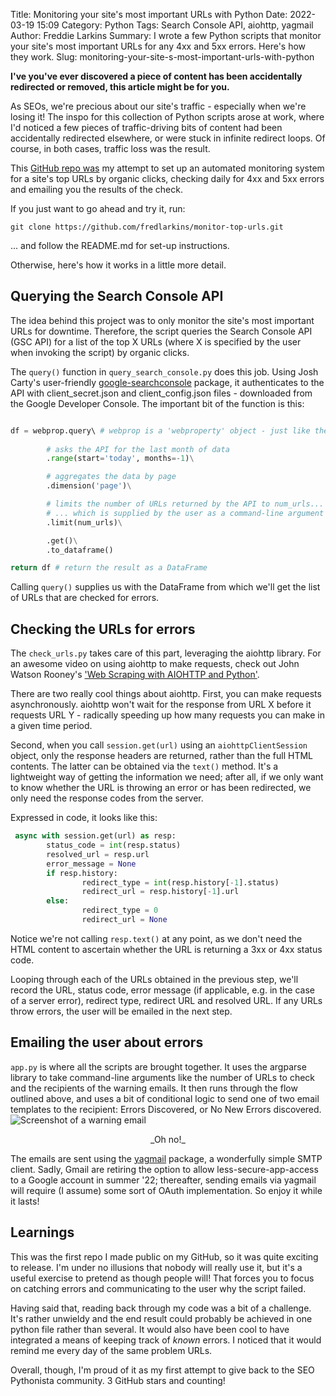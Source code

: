 Title: Monitoring your site's most important URLs with Python
Date: 2022-03-19 15:09
Category: Python
Tags: Search Console API, aiohttp, yagmail
Author: Freddie Larkins
Summary: I wrote a few Python scripts that monitor your site's most important URLs for any 4xx and 5xx errors. Here's how they work.
Slug: monitoring-your-site-s-most-important-urls-with-python

**I've you've ever discovered a piece of content has been accidentally redirected or removed, this article might be for you.**

As SEOs, we're precious about our site's traffic - especially when we're losing it! The inspo for this collection of Python scripts arose at work, where I'd noticed a few pieces of traffic-driving bits of content had been accidentally redirected elsewhere, or were stuck in infinite redirect loops. Of course, in both cases, traffic loss was the result.

This [GitHub repo was](https://github.com/fredlarkins/monitor-top-urls) my attempt to set up an automated monitoring system for a site's top URLs by organic clicks, checking daily for 4xx and 5xx errors and emailing you the results of the check.

<div class="github-card" data-github="fredlarkins/monitor-top-urls" data-width="400" data-height="" data-theme="default"></div>
<script src="//cdn.jsdelivr.net/github-cards/latest/widget.js"></script>

If you just want to go ahead and try it, run:
```
git clone https://github.com/fredlarkins/monitor-top-urls.git
```
... and follow the README.md for set-up instructions.

Otherwise, here's how it works in a little more detail.

## Querying the Search Console API
The idea behind this project was to only monitor the site's most important URLs for downtime. Therefore, the script queries the Search Console API (GSC API) for a list of the top X URLs (where X is specified by the user when invoking the script) by organic clicks.

The `query()` function in `query_search_console.py` does this job. Using Josh Carty's user-friendly [google-searchconsole](https://github.com/joshcarty/google-searchconsole) package, it authenticates to the API with client_secret.json and client_config.json files - downloaded from the Google Developer Console. The important bit of the function is this:
```python

df = webprop.query\ # webprop is a 'webproperty' object - just like the properties you see in the GSC GUI
        
        # asks the API for the last month of data
        .range(start='today', months=-1)\

        # aggregates the data by page
        .dimension('page')\

        # limits the number of URLs returned by the API to num_urls...
        # ... which is supplied by the user as a command-line argument
        .limit(num_urls)\

        .get()\
        .to_dataframe()

return df # return the result as a DataFrame
```

Calling `query()` supplies us with the DataFrame from which we'll get the list of URLs that are checked for errors.

## Checking the URLs for errors
The `check_urls.py` takes care of this part, leveraging the aiohttp library. For an awesome video on using aiohttp to make requests, check out John Watson Rooney's ['Web Scraping with AIOHTTP and Python'](https://youtu.be/lUwZ9rS0SeM).

There are two really cool things about aiohttp. First, you can make requests asynchronously. aiohttp won't wait for the response from URL X before it requests URL Y - radically speeding up how many requests you can make in a given time period.

Second, when you call `session.get(url)` using an `aiohttpClientSession` object, only the response headers are returned, rather than the full HTML contents. The latter can be obtained via the `text()` method. It's a lightweight way of getting the information we need; after all, if we only want to know whether the URL is throwing an error or has been redirected, we only need the response codes from the server.

Expressed in code, it looks like this:
```python
 async with session.get(url) as resp:
        status_code = int(resp.status)
        resolved_url = resp.url
        error_message = None
        if resp.history:
                redirect_type = int(resp.history[-1].status)
                redirect_url = resp.history[-1].url
        else:
                redirect_type = 0
                redirect_url = None
```
Notice we're not calling `resp.text()` at any point, as we don't need the HTML content to ascertain whether the URL is returning a 3xx or 4xx status code.

Looping through each of the URLs obtained in the previous step, we'll record the URL, status code, error message (if applicable, e.g. in the case of a server error), redirect type, redirect URL and resolved URL. If any URLs throw errors, the user will be emailed in the next step.

## Emailing the user about errors
`app.py` is where all the scripts are brought together. It uses the argparse library to take command-line arguments like the number of URLs to check and the recipients of the warning emails. It then runs through the flow outlined above, and uses a bit of conditional logic to send one of two email templates to the recipient: Errors Discovered, or No New Errors discovered.
![Screenshot of a warning email](/images/errors-detected.png)
<center>_Oh no!_</center>

The emails are sent using the [yagmail](https://pypi.org/project/yagmail/) package, a wonderfully simple SMTP client. Sadly, Gmail are retiring the option to allow less-secure-app-access to a Google account in summer '22; thereafter, sending emails via yagmail will require (I assume) some sort of OAuth implementation. So enjoy it while it lasts!

## Learnings
This was the first repo I made public on my GitHub, so it was quite exciting to release. I'm under no illusions that nobody will really use it, but it's a useful exercise to pretend as though people will! That forces you to focus on catching errors and communicating to the user why the script failed.

Having said that, reading back through my code was a bit of a challenge. It's rather unwieldy and the end result could probably be achieved in one python file rather than several. It would also have been cool to have integrated a means of keeping track of _known_ errors. I noticed that it would remind me every day of the same problem URLs.

Overall, though, I'm proud of it as my first attempt to give back to the SEO Pythonista community. 3 GitHub stars and counting!